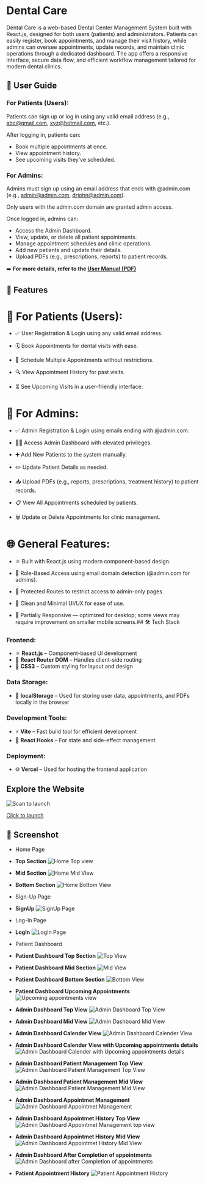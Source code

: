 
# Dental Care
Dental Care is a web-based Dental Center Management System built with React.js, designed for both users (patients) and administrators. Patients can easily register, book appointments, and manage their visit history, while admins can oversee appointments, update records, and maintain clinic operations through a dedicated dashboard. The app offers a responsive interface, secure data flow, and efficient workflow management tailored for modern dental clinics.

## 👥 User Guide

### For Patients (Users):
Patients can sign up or log in using any valid email address (e.g., abc@gmail.com, xyz@hotmail.com, etc.).

After logging in, patients can:

* Book multiple appointments at once.
* View appointment history.
* See upcoming visits they’ve scheduled.

### For Admins:
Admins must sign up using an email address that ends with @admin.com (e.g., admin@admin.com, drjohn@admin.com).

Only users with the admin.com domain are granted admin access.

Once logged in, admins can:

* Access the Admin Dashboard.
* View, update, or delete all patient appointments.
* Manage appointment schedules and clinic operations.
* Add new patients and update their details.
* Upload PDFs (e.g., prescriptions, reports) to patient records.

➡️ **For more details, refer to the [User Manual (PDF)](./path-to-your-pdf.pdf)**  

## 🚀 Features

# 🦷 For Patients (Users):
* ✅ User Registration & Login using any valid email address.

* 🗓️ Book Appointments for dental visits with ease.

* 📅 Schedule Multiple Appointments without restrictions.

* 🔍 View Appointment History for past visits.

* ⏳ See Upcoming Visits in a user-friendly interface.

# 🔐 For Admins:
* ✅ Admin Registration & Login using emails ending with @admin.com.

* 🧑‍⚕️ Access Admin Dashboard with elevated privileges.

* ➕ Add New Patients to the system manually.

* ✏️ Update Patient Details as needed.

* 📥 Upload PDFs (e.g., reports, prescriptions, treatment history) to patient records.

* 📋 View All Appointments scheduled by patients.

* 🗑️ Update or Delete Appointments for clinic management.

# 🌐 General Features:
* ⚛️ Built with React.js using modern component-based design.

* 🧠 Role-Based Access using email domain detection (@admin.com for admins).

* 🔐 Protected Routes to restrict access to admin-only pages.

* 🎨 Clean and Minimal UI/UX for ease of use.

* 📱 Partially Responsive — optimized for desktop; some views may require improvement on smaller mobile screens.## 🛠️ Tech Stack

### Frontend:
- ⚛️ **React.js** – Component-based UI development
- 🧭 **React Router DOM** – Handles client-side routing
- 💅 **CSS3** – Custom styling for layout and design

### Data Storage:
- 💾 **localStorage** – Used for storing user data, appointments, and PDFs locally in the browser

### Development Tools:
- ⚡ **Vite** – Fast build tool for efficient development
- 🧪 **React Hooks** – For state and side-effect management

### Deployment:
- 🌐 **Vercel** – Used for hosting the frontend application


## Explore the Website


![Scan to launch](https://github.com/RahulRouchanGogoi/Dental-Center-Management-using-ReactJs/blob/main/Readme%20Images/Dental%20Care%20QR.png)

[Click to launch](https://dental-center-management-using-reac.vercel.app/)



## 📸 Screenshot

* Home Page
- **Top Section** ![Home Top view](https://github.com/RahulRouchanGogoi/Dental-Center-Management-using-ReactJs/blob/main/Readme%20Images/Home%20Top%20Image.png)

- **Mid Section** ![Home Mid View](https://github.com/RahulRouchanGogoi/Dental-Center-Management-using-ReactJs/blob/main/Readme%20Images/Home%20Mid%20Image.png)

- **Bottom Section** ![Home Bottom View](https://github.com/RahulRouchanGogoi/Dental-Center-Management-using-ReactJs/blob/main/Readme%20Images/Home%20Bottom%20Image.png)

* Sign-Up Page
- **SignUp** ![SignUp Page](https://github.com/RahulRouchanGogoi/Dental-Center-Management-using-ReactJs/blob/main/Readme%20Images/Sign-Up.png)

* Log-In Page
- **LogIn** ![LogIn Page](https://github.com/RahulRouchanGogoi/Dental-Center-Management-using-ReactJs/blob/main/Readme%20Images/Log-In.png)

* Patient Dashboard
- **Patient Dashboard Top Section** ![Top View](https://github.com/RahulRouchanGogoi/Dental-Center-Management-using-ReactJs/blob/main/Readme%20Images/Patient-home-screen-top-img.png)

- **Patient Dashboard Mid Section** ![Mid View](https://github.com/RahulRouchanGogoi/Dental-Center-Management-using-ReactJs/blob/main/Readme%20Images/Patient-home-screen-mid-img.png)

- **Patient Dashboard Bottom Section** ![Bottom View](https://github.com/RahulRouchanGogoi/Dental-Center-Management-using-ReactJs/blob/main/Readme%20Images/Patient-home-screen-bottom-img.png)

- **Patient Dashboard Upcoming Appointments** ![Upcoming appointments view](https://github.com/RahulRouchanGogoi/Dental-Center-Management-using-ReactJs/blob/main/Readme%20Images/Patient-home-screen-appointmet-img.png)

- **Admin Dashboard Top View** ![Admin Dashboard Top View](https://github.com/RahulRouchanGogoi/Dental-Center-Management-using-ReactJs/blob/main/Readme%20Images/Admin%20Dashboard%20Top%20Image.png)

- **Admin Dashboard Mid View** ![Admin Dashboard Mid View](https://github.com/RahulRouchanGogoi/Dental-Center-Management-using-ReactJs/blob/main/Readme%20Images/Admin%20Dashboard%20Mid%20Image.png)

- **Admin Dashboard Calender View** ![Admin Dashboard Calender View](https://github.com/RahulRouchanGogoi/Dental-Center-Management-using-ReactJs/blob/main/Readme%20Images/Admin%20Calender%20view.png)

- **Admin Dashboard Calender View with Upcoming appointments details** ![Admin Dashboard Calender with Upcoming appointments details](https://github.com/RahulRouchanGogoi/Dental-Center-Management-using-ReactJs/blob/main/Readme%20Images/Admin%20Calender%20view%20with%20details.png)

- **Admin Dashboard Patient Management Top View** ![Admin Dashboard Patient Management Top View](https://github.com/RahulRouchanGogoi/Dental-Center-Management-using-ReactJs/blob/main/Readme%20Images/Admin%20Patient%20Management.png)

- **Admin Dashboard Patient Management Mid View** ![Admin Dashboard Patient Management Mid View](https://github.com/RahulRouchanGogoi/Dental-Center-Management-using-ReactJs/blob/main/Readme%20Images/Admin%20Patient%20Managemnet%20Mid%20view.png)

- **Admin Dashboard Appointmet Management** ![Admin Dashboard Appointmet Management](https://github.com/RahulRouchanGogoi/Dental-Center-Management-using-ReactJs/blob/main/Readme%20Images/Admin%20Appointmenrt%20Management.png)

- **Admin Dashboard Appointmet History Top View** ![Admin Dashboard Appointmet Management top view](https://github.com/RahulRouchanGogoi/Dental-Center-Management-using-ReactJs/blob/main/Readme%20Images/Admin%20Appointment%20history%20top%20view.png)

- **Admin Dashboard Appointmet History Mid View** ![Admin Dashboard Appointmet History Mid View](https://github.com/RahulRouchanGogoi/Dental-Center-Management-using-ReactJs/blob/main/Readme%20Images/Admin%20Appointment%20history%20mid%20view.png)


- **Admin Dashboard After Completion of appointments** ![Admin Dashboard after Completion of appointments](https://github.com/RahulRouchanGogoi/Dental-Center-Management-using-ReactJs/blob/main/Readme%20Images/Admin%20dashboard%20after%20completion.png)

- **Patient Appointment History** ![Patient Appointment History](https://github.com/RahulRouchanGogoi/Dental-Center-Management-using-ReactJs/blob/main/Readme%20Images/patient%20appointment%20history.png)
